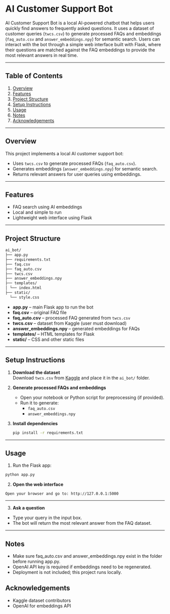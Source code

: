 # AI Customer Support Bot

AI Customer Support Bot is a local AI-powered chatbot that helps users quickly find answers to frequently asked questions. It uses a dataset of customer queries (`twcs.csv`) to generate processed FAQs and embeddings (`faq_auto.csv` and `answer_embeddings.npy`) for semantic search. Users can interact with the bot through a simple web interface built with Flask, where their questions are matched against the FAQ embeddings to provide the most relevant answers in real time.


---

## Table of Contents

1. [Overview](#overview)  
2. [Features](#features)  
3. [Project Structure](#project-structure)  
4. [Setup Instructions](#setup-instructions)  
5. [Usage](#usage)  
6. [Notes](#notes)  
7. [Acknowledgements](#acknowledgements)  

---

## Overview

This project implements a local AI customer support bot:

- Uses `twcs.csv` to generate processed FAQs (`faq_auto.csv`).  
- Generates embeddings (`answer_embeddings.npy`) for semantic search.  
- Returns relevant answers for user queries using embeddings.  

---

## Features

- FAQ search using AI embeddings  
- Local and simple to run  
- Lightweight web interface using Flask  

---

## Project Structure

```bash
ai_bot/
├── app.py
├── requirements.txt
├── faq.csv
├── faq_auto.csv
├── twcs.csv
├── answer_embeddings.npy
├── templates/
│ └── index.html
├── static/
  └── style.css
```

- **app.py** – main Flask app to run the bot  
- **faq.csv** – original FAQ file  
- **faq_auto.csv** – processed FAQ generated from `twcs.csv`  
- **twcs.csv** – dataset from Kaggle (user must download)  
- **answer_embeddings.npy** – generated embeddings for FAQs  
- **templates/** – HTML templates for Flask  
- **static/** – CSS and other static files  

---

## Setup Instructions

1. **Download the dataset**  
   Download `twcs.csv` from [Kaggle](https://www.kaggle.com/datasets/thoughtvector/customer-support-on-twitter/data) and place it in the `ai_bot/` folder.  

2. **Generate processed FAQs and embeddings**  
   - Open your notebook or Python script for preprocessing (if provided).  
   - Run it to generate:  
     - `faq_auto.csv`  
     - `answer_embeddings.npy`  

3. **Install dependencies**  
   ```bash
   pip install -r requirements.txt

---

## Usage

1. Run the Flask app:

```bash
python app.py
```
2. **Open the web interface**  

```text
Open your browser and go to: http://127.0.0.1:5000
```

---

3. **Ask a question**

- Type your query in the input box.
- The bot will return the most relevant answer from the FAQ dataset.

---

## Notes

- Make sure faq_auto.csv and answer_embeddings.npy exist in the folder before running app.py.
- OpenAI API key is required if embeddings need to be regenerated.
- Deployment is not included; this project runs locally.

## Acknowledgements

- Kaggle dataset contributors
- OpenAI for embeddings API